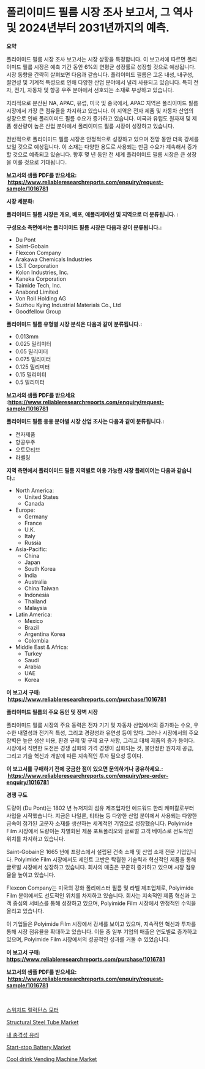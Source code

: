 <p><h1>폴리이미드 필름 시장 조사 보고서, 그 역사 및 2024년부터 2031년까지의 예측.</h1></p><p><strong>요약</strong></p>
<p><p>폴리이미드 필름 시장 조사 보고서는 시장 상황을 특정합니다. 이 보고서에 따르면 폴리이미드 필름 시장은 예측 기간 동안 6%의 연평균 성장률로 성장할 것으로 예상됩니다. 시장 동향을 간략히 살펴보면 다음과 같습니다. 폴리이미드 필름은 고온 내성, 내구성, 절연성 및 기계적 특성으로 인해 다양한 산업 분야에서 널리 사용되고 있습니다. 특히 전자, 전기, 자동차 및 항공 우주 분야에서 선호되는 소재로 부상하고 있습니다.</p><p>지리적으로 분산된 NA, APAC, 유럽, 미국 및 중국에서, APAC 지역은 폴리이미드 필름 시장에서 가장 큰 점유율을 차지하고 있습니다. 이 지역은 전자 제품 및 자동차 산업의 성장으로 인해 폴리이미드 필름 수요가 증가하고 있습니다. 미국과 유럽도 원자재 및 제품 생산량이 높은 산업 분야에서 폴리이미드 필름 시장이 성장하고 있습니다.</p><p>전반적으로 폴리이미드 필름 시장은 안정적으로 성장하고 있으며 전망 동안 더욱 강세를 보일 것으로 예상됩니다. 이 소재는 다양한 용도로 사용되는 만큼 수요가 계속해서 증가할 것으로 예측되고 있습니다. 향후 몇 년 동안 전 세계 폴리이미드 필름 시장은 큰 성장을 이룰 것으로 기대됩니다.</p></p>
<p><strong>보고서의 샘플 PDF를 받으세요: &nbsp;<a href="https://www.reliableresearchreports.com/enquiry/request-sample/1016781">https://www.reliableresearchreports.com/enquiry/request-sample/1016781</a></strong></p>
<p><strong>시장 세분화:</strong></p>
<p><strong> 폴리이미드 필름 시장은 개요, 배포, 애플리케이션 및 지역으로 더 분류됩니다. :</strong></p>
<p><strong>구성요소 측면에서는 폴리이미드 필름 시장은 다음과 같이 분류됩니다.:</strong></p>
<p><ul><li>Du Pont</li><li>Saint-Gobain</li><li>Flexcon Company</li><li>Arakawa Chemicals Industries</li><li>I.S.T Corporation</li><li>Kolon Industries, Inc.</li><li>Kaneka Corporation</li><li>Taimide Tech, Inc.</li><li>Anabond Limited</li><li>Von Roll Holding AG</li><li>Suzhou Kying Industrial Materials Co., Ltd</li><li>Goodfellow Group</li></ul></p>
<p><strong> 폴리이미드 필름 유형별 시장 분석은 다음과 같이 분류됩니다.:</strong></p>
<p><ul><li>0.013mm</li><li>0.025 밀리미터</li><li>0.05 밀리미터</li><li>0.075 밀리미터</li><li>0.125 밀리미터</li><li>0.15 밀리미터</li><li>0.5 밀리미터</li></ul></p>
<p><strong>보고서의 샘플 PDF를 받으세요 :<a href="https://www.reliableresearchreports.com/enquiry/request-sample/1016781">https://www.reliableresearchreports.com/enquiry/request-sample/1016781</a></strong></p>
<p><strong> 폴리이미드 필름 응용 분야별 시장 산업 조사는 다음과 같이 분류됩니다.:</strong></p>
<p><ul><li>전자제품</li><li>항공우주</li><li>오토모티브</li><li>라벨링</li></ul></p>
<p><strong>지역 측면에서 폴리이미드 필름 지역별로 이용 가능한 시장 플레이어는 다음과 같습니다.:</strong></p>
<p><ul>
    <li>
        North America:
        <ul>
            <li>United States</li>
            <li>Canada</li>
        </ul>
    </li>
    <li>
        Europe:
        <ul>
            <li>Germany</li>
            <li>France</li>
            <li>U.K.</li>
            <li>Italy</li>
            <li>Russia</li>
        </ul>
    </li>
    <li>
        Asia-Pacific:
        <ul>
            <li>China</li>
            <li>Japan</li>
            <li>South Korea</li>
            <li>India</li>
            <li>Australia</li>
            <li>China Taiwan</li>
            <li>Indonesia</li>
            <li>Thailand</li>
            <li>Malaysia</li>
        </ul>
    </li>
    <li>
        Latin America:
        <ul>
            <li>Mexico</li>
            <li>Brazil</li>
            <li>Argentina Korea</li>
            <li>Colombia</li>
        </ul>
    </li>
    <li>
        Middle East & Africa:
        <ul>
            <li>Turkey</li>
            <li>Saudi</li>
            <li>Arabia</li>
            <li>UAE</li>
            <li>Korea</li>
        </ul>
    </li>
    </ul></p>
<p><strong>이 보고서 구매: &nbsp;<a href="https://www.reliableresearchreports.com/purchase/1016781">https://www.reliableresearchreports.com/purchase/1016781</a></strong></p>
<p><strong>폴리이미드 필름의 주요 동인 및 장벽 시장</strong></p>
<p><p>폴리이미드 필름 시장의 주요 동력은 전자 기기 및 자동차 산업에서의 증가하는 수요, 우수한 내열성과 전기적 특성, 그리고 경량성과 유연성 등이 있다. 그러나 시장에서의 주요 장벽은 높은 생산 비용, 환경 규제 및 규제 요구 사항, 그리고 대체 제품의 증가 등이다. 시장에서 직면한 도전은 경쟁 심화와 가격 경쟁이 심화되는 것, 불안정한 원자재 공급, 그리고 기술 혁신과 개발에 따른 지속적인 투자 필요성 등이다.</p></p>
<p><strong>이 보고서를 구매하기 전에 궁금한 점이 있으면 문의하거나 공유하세요.: &nbsp;<a href="https://www.reliableresearchreports.com/enquiry/pre-order-enquiry/1016781">https://www.reliableresearchreports.com/enquiry/pre-order-enquiry/1016781</a></strong></p>
<p><strong>경쟁 구도</strong></p>
<p><p>도량이 (Du Pont)는 1802 년 뉴저지의 섬유 제조업자인 에드워드 한리 케미칼로부터 사업을 시작했습니다. 지금은 나일론, 티타늄 등 다양한 산업 분야에서 사용되는 다양한 금속이 첨가된 고분자 소재를 생산하는 세계적인 기업으로 성장했습니다. Polyimide Film 시장에서 도량이는 차별화된 제품 포트폴리오와 글로벌 고객 베이스로 선도적인 위치를 차지하고 있습니다.</p><p>Saint-Gobain은 1665 년에 프랑스에서 설립된 건축 소재 및 산업 소재 전문 기업입니다. Polyimide Film 시장에서도 세인트 고반은 탁월한 기술력과 혁신적인 제품을 통해 글로벌 시장에서 성장하고 있습니다. 회사의 매출은 꾸준히 증가하고 있으며 시장 점유율을 높이고 있습니다.</p><p>Flexcon Company는 미국의 강화 폴리에스터 필름 및 라벨 제조업체로, Polyimide Film 분야에서도 선도적인 위치를 차지하고 있습니다. 회사는 지속적인 제품 혁신과 고객 중심의 서비스를 통해 성장하고 있으며, Polyimide Film 시장에서 안정적인 수익을 올리고 있습니다.</p><p>이 기업들은 Polyimide Film 시장에서 강세를 보이고 있으며, 지속적인 혁신과 투자를 통해 시장 점유율을 확대하고 있습니다. 이들 중 일부 기업의 매출은 연도별로 증가하고 있으며, Polyimide Film 시장에서의 성공적인 성과를 거둘 수 있었습니다.</p></p>
<p><strong>이 보고서 구매: &nbsp; <a href="https://www.reliableresearchreports.com/purchase/1016781">https://www.reliableresearchreports.com/purchase/1016781</a></strong></p>
<p><strong>보고서의 샘플 PDF를 받으세요: &nbsp;<a href="https://www.reliableresearchreports.com/enquiry/request-sample/1016781">https://www.reliableresearchreports.com/enquiry/request-sample/1016781</a></strong><strong></strong></p>
<p>&nbsp;</p>
<p><p><a href="https://medium.com/@oliverterry66787/%EC%8A%A4%EC%9C%84%EC%B9%98%EB%90%9C-%EA%B1%B0%EB%B6%80-%EB%AA%A8%ED%84%B0-%EC%8B%9C%EC%9E%A5-%EA%B7%9C%EB%AA%A8-%EC%8B%9C%EC%9E%A5-%EC%A0%84%EB%A7%9D-%EB%B0%8F-%EC%8B%9C%EC%9E%A5-%EC%98%88%EC%B8%A1-2024%EB%85%84%EB%B6%80%ED%84%B0-2031%EB%85%84%EA%B9%8C%EC%A7%80-fe7567297f29">스위치드 릴럭턴스 모터</a></p><p><a href="https://valiant-lunge-8fe.notion.site/Structural-Steel-Tube-Market-A-Comprehensive-Report-of-its-Market-Share-Growth-Trends-2024-2031-23080ef62cc34b9fa3d3663282b4d070">Structural Steel Tube Market</a></p><p><a href="https://github.com/vsckjg50460/Market-Research-Report-List-1/blob/main/7261655189041.md">내 충격성 유리</a></p><p><a href="https://view.publitas.com/reportprime-1/start-stop-battery-market-challenges-opportunities-and-growth-drivers-and-major-market-players-forecasted-for-period-from-2024-2031/">Start-stop Battery Market</a></p><p><a href="https://issuu.com/reportprime-2/docs/cool-drink-vending-machine-market-size-2030.pptx">Cool drink Vending Machine Market</a></p></p>
